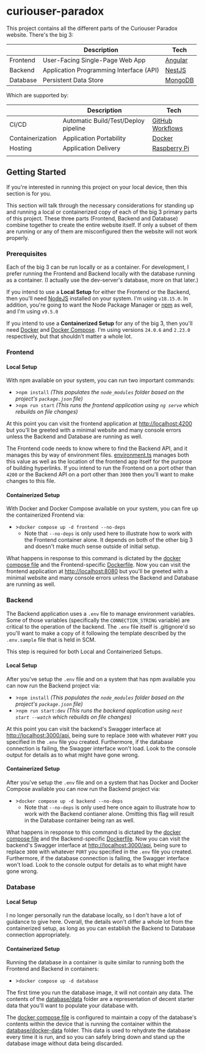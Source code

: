 # curiouser-paradox

This project contains all the different parts of the Curiouser Paradox website. There's the big 3:

|          | Description                             | Tech                                |
| -------- | --------------------------------------- | ----------------------------------- |
| Frontend | User-Facing Single-Page Web App         | [Angular](https://angular.io/)      |
| Backend  | Application Programming Interface (API) | [NestJS](https://nestjs.com/)       |
| Database | Persistent Data Store                   | [MongoDB](https://www.mongodb.com/) |

Which are supported by:

|                  | Description                          | Tech                                                                   |
| ---------------- | ------------------------------------ | ---------------------------------------------------------------------- |
| CI/CD            | Automatic Build/Test/Deploy pipeline | [GitHub Workflows](https://docs.github.com/en/actions/using-workflows) |
| Containerization | Application Portability              | [Docker](https://www.docker.com/)                                      |
| Hosting          | Application Delivery                 | [Raspberry Pi](https://www.raspberrypi.org/)                           |
|                  |

## Getting Started

If you're interested in running this project on your local device, then this section is for you.

This section will talk through the necessary considerations for standing up and running a local or containerized copy of each of the big 3 primary parts of this project. These three parts (Frontend, Backend and Database) combine together to create the entire website itself. If only a subset of them are running or any of them are misconfigured then the website will not work properly.

### Prerequisites

Each of the big 3 can be run locally or as a container. For development, I prefer running the Frontend and Backend locally with the database running as a container. (I actually use the dev-server's database, more on that later.)

If you intend to use a **Local Setup** for either the Frontend or the Backend, then you'll need [NodeJS](https://nodejs.org/en/) installed on your system. I'm using `v18.15.0`. In addition, you're going to want the Node Package Manager or [npm](https://www.npmjs.com/) as well, and I'm using `v9.5.0`

If you intend to use a **Containerized Setup** for any of the big 3, then you'll need [Docker](https://www.docker.com/) and [Docker Compose](https://docs.docker.com/compose/). I'm using versions `24.0.6` and `2.23.0` respectively, but that shouldn't matter a whole lot.

### Frontend

#### Local Setup

With npm available on your system, you can run two important commands:

- \>`npm install` _(This populates the `node_modules` folder based on the project's `package.json` file)_
- \>`npm run start` _(This runs the frontend application using `ng serve` which rebuilds on file changes)_

At this point you can visit the frontend application at <http://localhost:4200> but you'll be greeted with a minimal website and many console errors unless the Backend and Database are running as well.

The Frontend code needs to know where to find the Backend API, and it manages this by way of environment files. [environment.ts](frontend/src/environments/environment.ts) manages both this value as well as the location of the frontend app itself for the purpose of building hyperlinks. If you intend to run the Frontend on a port other than `4200` or the Backend API on a port other than `3000` then you'll want to make changes to this file.

#### Containerized Setup

With Docker and Docker Compose available on your system, you can fire up the containerized Frontend via:

- \>`docker compose up -d frontend --no-deps`
  - Note that `--no-deps` is only used here to illustrate how to work with the Frontend container alone. It depends on both of the other big 3 and doesn't make much sense outside of initial setup.

What happens in response to this command is dictated by the [docker compose file](compose.yaml) and the Frontend-specific [Dockerfile](frontend/Dockerfile). Now you can visit the frontend application at <http://localhost:8080> but you'll be greeted with a minimal website and many console errors unless the Backend and Database are running as well.

### Backend

The Backend application uses a `.env` file to manage environment variables. Some of those variables (specifically the `CONNECTION_STRING` variable) are critical to the operation of the backend. The `.env` file itself is .gitignore'd so you'll want to make a copy of it following the template described by the `.env.sample` file that is held in SCM.

This step is required for both Local and Containerized Setups.

#### Local Setup

After you've setup the `.env` file and on a system that has npm available you can now run the Backend project via:

- \>`npm install` _(This populates the `node_modules` folder based on the project's `package.json` file)_
- \>`npm run start:dev` _(This runs the backend application using `nest start --watch` which rebuilds on file changes)_

At this point you can visit the backend's Swagger interface at <http://localhost:3000/api>, being sure to replace `3000` with whatever `PORT` you specified in the `.env` file you created. Furthermore, if the database connection is failing, the Swagger interface won't load. Look to the console output for details as to what might have gone wrong.

#### Containerized Setup

After you've setup the `.env` file and on a system that has Docker and Docker Compose available you can now run the Backend project via:

- \>`docker compose up -d backend --no-deps`
  - Note that `--no-deps` is only used here once again to illustrate how to work with the Backend contianer alone. Omitting this flag will result in the Database container being ran as well.

What happens in response to this command is dictated by the [docker compose file](compose.yaml) and the Backend-specific [Dockerfile](backend/Dockerfile). Now you can visit the backend's Swagger interface at <http://localhost:3000/api>, being sure to replace `3000` with whatever `PORT` you specified in the `.env` file you created. Furthermore, if the database connection is failing, the Swagger interface won't load. Look to the console output for details as to what might have gone wrong.

### Database

#### Local Setup

I no longer personally run the database locally, so I don't have a lot of guidance to give here. Overall, the details won't differ a whole lot from the containerized setup, as long as you can establish the Backend to Database connection appropriately.

#### Containerized Setup

Running the database in a container is quite similar to running both the Frontend and Backend in containers:

- \>`docker compose up -d database`

The first time you run the database image, it will not contain any data. The contents of the [database/data](database/data) folder are a representation of decent starter data that you'll want to populate your database with.

The [docker compose file](compose.yaml) is configured to maintain a copy of the database's contents within the device that is running the container within the [database/docker-data](database/docker-data) folder. This data is used to rehydrate the database every time it is run, and so you can safely bring down and stand up the database image without data being discarded.
